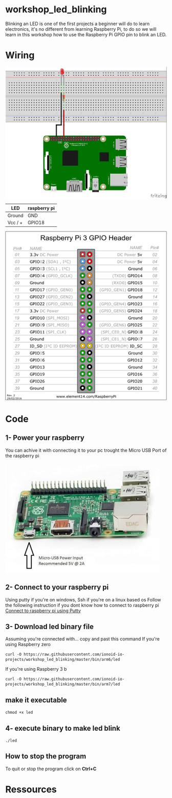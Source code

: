 # workshop_led_blinking
Blinking an LED is one of the first projects a beginner will do to learn electronics, it's no different from learning Raspberry Pi, to do so we will learn in this workshop how to use the Raspberry Pi GPIO pin to blink an LED.

# Wiring

![Lighting an LED](doc/img/led-3v3.jpg)

|LED                  |  raspberry pi  |
|---------------------|----------------|
| Ground 		      | GND            |
| Vcc / + 		      | GPIO18         |

![wiring](doc/img/gpio.png)

# Code

## 1- Power your raspberry

You can achive it with connecting it to your pc trought the Micro USB Port of the raspberry pi

![power](doc/img/1-min.jpg)

## 2- Connect to your raspberry pi
Using putty if you're on windows, Ssh if you're on a linux based os
Follow the following instruction if you dont know how to connect to raspberry pi
[Connect to raspberry pi using Putty](https://github.com/ionoid-io-projects/workshop/blob/master/doc/od-iot-raspbian-rpi-zero-windows.md#5-first-boot)

## 3- Download led binary file

Assuming you're connected with... copy and past this command
If you're using Raspberry zero
```
curl -O https://raw.githubusercontent.com/ionoid-io-projects/workshop_led_blinking/master/bin/arm6/led
```

If you're using Raspberry 3 b
```
curl -O https://raw.githubusercontent.com/ionoid-io-projects/workshop_led_blinking/master/bin/arm7/led
```
## make it executable
```
chmod +x led
```

## 4- execute binary to make led blink
```
./led
```

## How to stop the program
To quit or stop the program click on **Ctrl+C**

# Ressources


